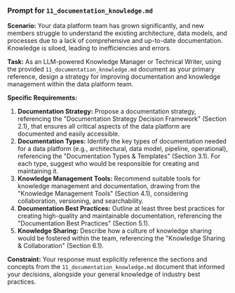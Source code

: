 ### **Prompt for `11_documentation_knowledge.md`**

**Scenario:** Your data platform team has grown significantly, and new members struggle to understand the existing architecture, data models, and processes due to a lack of comprehensive and up-to-date documentation. Knowledge is siloed, leading to inefficiencies and errors.

**Task:** As an LLM-powered Knowledge Manager or Technical Writer, using the provided `11_documentation_knowledge.md` document as your primary reference, design a strategy for improving documentation and knowledge management within the data platform team.

**Specific Requirements:**
1.  **Documentation Strategy:** Propose a documentation strategy, referencing the "Documentation Strategy Decision Framework" (Section 2.1), that ensures all critical aspects of the data platform are documented and easily accessible.
2.  **Documentation Types:** Identify the key types of documentation needed for a data platform (e.g., architectural, data model, pipeline, operational), referencing the "Documentation Types & Templates" (Section 3.1). For each type, suggest who would be responsible for creating and maintaining it.
3.  **Knowledge Management Tools:** Recommend suitable tools for knowledge management and documentation, drawing from the "Knowledge Management Tools" (Section 4.1), considering collaboration, versioning, and searchability.
4.  **Documentation Best Practices:** Outline at least three best practices for creating high-quality and maintainable documentation, referencing the "Documentation Best Practices" (Section 5.1).
5.  **Knowledge Sharing:** Describe how a culture of knowledge sharing would be fostered within the team, referencing the "Knowledge Sharing & Collaboration" (Section 6.1).

**Constraint:** Your response must explicitly reference the sections and concepts from the `11_documentation_knowledge.md` document that informed your decisions, alongside your general knowledge of industry best practices.

